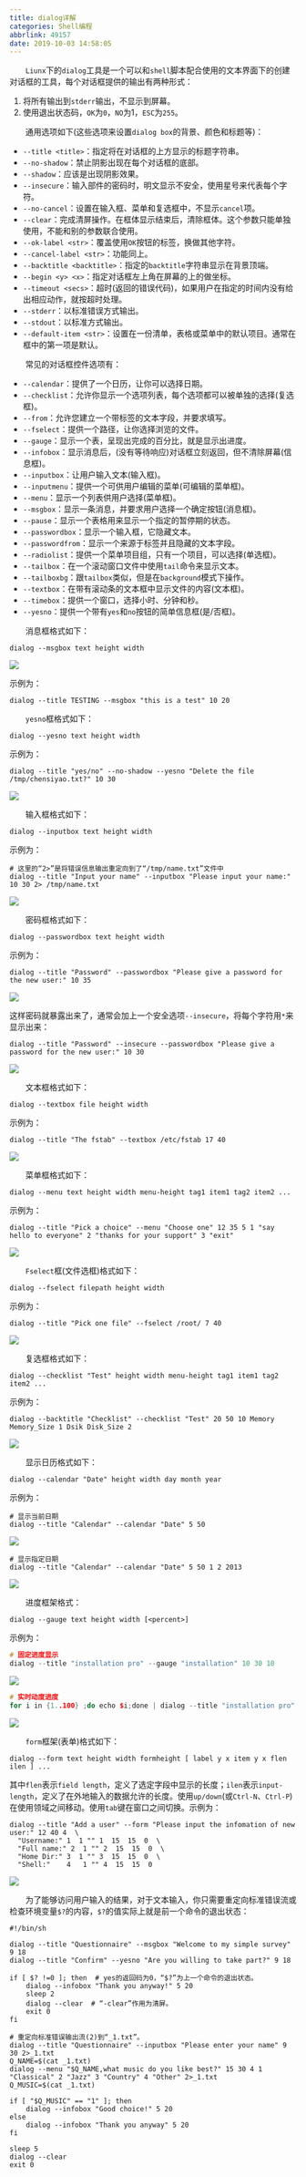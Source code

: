 ```yaml
---
title: dialog详解
categories: Shell编程
abbrlink: 49157
date: 2019-10-03 14:58:05
---
```

&emsp;&emsp;`Liunx`下的`dialog`工具是一个可以和`shell`脚本配合使用的文本界面下的创建对话框的工具，每个对话框提供的输出有两种形式：

1. 将所有输出到`stderr`输出，不显示到屏幕。
2. 使用退出状态码，`OK`为`0`，`NO`为1，`ESC`为`255`。

&emsp;&emsp;通用选项如下(这些选项来设置`dialog box`的背景、颜色和标题等)：

- `--title <title>`：指定将在对话框的上方显示的标题字符串。
- `--no-shadow`：禁止阴影出现在每个对话框的底部。
- `--shadow`：应该是出现阴影效果。
- `--insecure`：输入部件的密码时，明文显示不安全，使用星号来代表每个字符。
- `--no-cancel`：设置在输入框、菜单和复选框中，不显示`cancel`项。
- `--clear`：完成清屏操作。在框体显示结束后，清除框体。这个参数只能单独使用，不能和别的参数联合使用。
- `--ok-label <str>`：覆盖使用`OK`按钮的标签，换做其他字符。
- `--cancel-label <str>`：功能同上。
- `--backtitle <backtitle>`：指定的`backtitle`字符串显示在背景顶端。
- `--begin <y> <x>`：指定对话框左上角在屏幕的上的做坐标。
- `--timeout <secs>`：超时(返回的错误代码)，如果用户在指定的时间内没有给出相应动作，就按超时处理。
- `--stderr`：以标准错误方式输出。
- `--stdout`：以标准方式输出。
- `--default-item <str>`：设置在一份清单，表格或菜单中的默认项目。通常在框中的第一项是默认。

&emsp;&emsp;常见的对话框控件选项有：

- `--calendar`：提供了一个日历，让你可以选择日期。
- `--checklist`：允许你显示一个选项列表，每个选项都可以被单独的选择(复选框)。
- `--from`：允许您建立一个带标签的文本字段，并要求填写。
- `--fselect`：提供一个路径，让你选择浏览的文件。
- `--gauge`：显示一个表，呈现出完成的百分比，就是显示出进度。
- `--infobox`：显示消息后，(没有等待响应)对话框立刻返回，但不清除屏幕(信息框)。
- `--inputbox`：让用户输入文本(输入框)。
- `--inputmenu`：提供一个可供用户编辑的菜单(可编辑的菜单框)。
- `--menu`：显示一个列表供用户选择(菜单框)。
- `--msgbox`：显示一条消息，并要求用户选择一个确定按钮(消息框)。
- `--pause`：显示一个表格用来显示一个指定的暂停期的状态。
- `--passwordbox`：显示一个输入框，它隐藏文本。
- `--passwordfrom`：显示一个来源于标签并且隐藏的文本字段。
- `--radiolist`：提供一个菜单项目组，只有一个项目，可以选择(单选框)。
- `--tailbox`：在一个滚动窗口文件中使用`tail`命令来显示文本。
- `--tailboxbg`：跟`tailbox`类似，但是在`background`模式下操作。
- `--textbox`：在带有滚动条的文本框中显示文件的内容(文本框)。
- `--timebox`：提供一个窗口，选择小时、分钟和秒。
- `--yesno`：提供一个带有`yes`和`no`按钮的简单信息框(是/否框)。

&emsp;&emsp;消息框格式如下：

``` shell
dialog --msgbox text height width
```

<img src="./dialog详解/1.png">

示例为：

``` shell
dialog --title TESTING --msgbox "this is a test" 10 20
```

&emsp;&emsp;`yesno`框格式如下：

``` shell
dialog --yesno text height width
```

示例为：

``` shell
dialog --title "yes/no" --no-shadow --yesno "Delete the file /tmp/chensiyao.txt?" 10 30
```

<img src="./dialog详解/2.png">

&emsp;&emsp;输入框格式如下：

``` shell
dialog --inputbox text height width
```

示例为：

``` shell
# 这里的“2>”是将错误信息输出重定向到了“/tmp/name.txt”文件中
dialog --title "Input your name" --inputbox "Please input your name:" 10 30 2> /tmp/name.txt
```

<img src="./dialog详解/3.png">

&emsp;&emsp;密码框格式如下：

``` shell
dialog --passwordbox text height width
```

示例为：

``` shell
dialog --title "Password" --passwordbox "Please give a password for the new user:" 10 35
```

<img src="./dialog详解/4.png">

这样密码就暴露出来了，通常会加上一个安全选项`--insecure`，将每个字符用`*`来显示出来：

``` shell
dialog --title "Password" --insecure --passwordbox "Please give a password for the new user:" 10 30
```

<img src="./dialog详解/5.png">

&emsp;&emsp;文本框格式如下：

``` shell
dialog --textbox file height width
```

示例为：

``` shell
dialog --title "The fstab" --textbox /etc/fstab 17 40
```

<img src="./dialog详解/6.png">

&emsp;&emsp;菜单框格式如下：

``` shell
dialog --menu text height width menu-height tag1 item1 tag2 item2 ...
```

示例为：

``` shell
dialog --title "Pick a choice" --menu "Choose one" 12 35 5 1 "say hello to everyone" 2 "thanks for your support" 3 "exit"
```

<img src="./dialog详解/7.png">

&emsp;&emsp;`Fselect`框(文件选框)格式如下：

``` shell
dialog --fselect filepath height width
```

示例为：

``` shell
dialog --title "Pick one file" --fselect /root/ 7 40
```

<img src="./dialog详解/8.png">

&emsp;&emsp;复选框格式如下：

``` shell
dialog --checklist "Test" height width menu-height tag1 item1 tag2 item2 ...
```

示例为：

``` shell
dialog --backtitle "Checklist" --checklist "Test" 20 50 10 Memory Memory_Size 1 Dsik Disk_Size 2
```

<img src="./dialog详解/9.png">

&emsp;&emsp;显示日历格式如下：

``` shell
dialog --calendar "Date" height width day month year
```

示例为：

``` shell
# 显示当前日期
dialog --title "Calendar" --calendar "Date" 5 50
```

<img src="./dialog详解/10.png">

``` shell
# 显示指定日期
dialog --title "Calendar" --calendar "Date" 5 50 1 2 2013
```

<img src="./dialog详解/11.png">

&emsp;&emsp;进度框架格式：

``` shell
dialog --gauge text height width [<percent>]
```

示例为：

``` cpp
# 固定进度显示
dialog --title "installation pro" --gauge "installation" 10 30 10
```

<img src="./dialog详解/12.png">

``` cpp
# 实时动度进度
for i in {1..100} ;do echo $i;done | dialog --title "installation pro" --gauge "installation" 10 30
```

<img src="./dialog详解/13.png">

&emsp;&emsp;`form`框架(表单)格式如下：

``` shell
dialog --form text height width formheight [ label y x item y x flen ilen ] ...
```

其中`flen`表示`field length`，定义了选定字段中显示的长度；`ilen`表示`input-length`，定义了在外地输入的数据允许的长度。使用`up/down`(或`Ctrl-N`、`Ctrl-P`)在使用领域之间移动。使用`tab`键在窗口之间切换。示例为：

``` shell
dialog --title "Add a user" --form "Please input the infomation of new user:" 12 40 4  \
  "Username:" 1  1 "" 1  15  15  0  \
  "Full name:" 2  1 "" 2  15  15  0  \
  "Home Dir:" 3  1 "" 3  15  15  0  \
  "Shell:"    4   1 "" 4  15  15  0
```

<img src="./dialog详解/14.png">

&emsp;&emsp;为了能够访问用户输入的结果，对于文本输入，你只需要重定向标准错误流或检查环境变量`$?`的内容，`$?`的值实际上就是前一个命令的退出状态：

``` shell
#!/bin/sh
​
dialog --title "Questionnaire" --msgbox "Welcome to my simple survey" 9 18
dialog --title "Confirm" --yesno "Are you willing to take part?" 9 18
​
if [ $? !=0 ]; then  # yes的返回码为0，“$?”为上一个命令的退出状态。
    dialog --infobox "Thank you anyway!" 5 20
    sleep 2
    dialog --clear  # “-clear”作用为清屏。
    exit 0
fi
​
# 重定向标准错误输出流(2)到“_1.txt”。
dialog --title "Questionnaire" --inputbox "Please enter your name" 9 30 2>_1.txt
Q_NAME=$(cat _1.txt)
dialog --menu "$Q_NAME,what music do you like best?" 15 30 4 1 "Classical" 2 "Jazz" 3 "Country" 4 "Other" 2>_1.txt
Q_MUSIC=$(cat _1.txt)
​
if [ "$Q_MUSIC" == "1" ]; then
    dialog --infobox "Good choice!" 5 20
else
    dialog --infobox "Thank you anyway" 5 20
fi
​
sleep 5
dialog --clear
exit 0
```